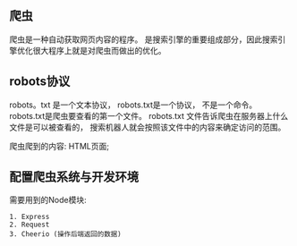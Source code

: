 ## 爬虫
  爬虫是一种自动获取网页内容的程序。 是搜索引擎的重要组成部分，因此搜索引擎优化很大程序上就是对爬虫而做出的优化。

## robots协议

  robots。txt 是一个文本协议， robots.txt是一个协议， 不是一个命令。 robots.txt是爬虫要查看的第一个文件。 robots.txt 文件告诉爬虫在服务器上什么文件是可以被查看的， 搜索机器人就会按照该文件中的内容来确定访问的范围。

  爬虫爬到的内容: HTML页面;

## 配置爬虫系统与开发环境

  需要用到的Node模块:

    1. Express
    2. Request
    3. Cheerio (操作后端返回的数据)
